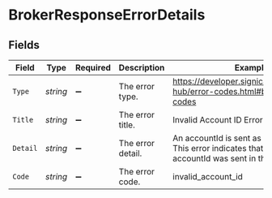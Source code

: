 # BrokerResponseErrorDetails


## Fields

| Field                                                                                                                 | Type                                                                                                                  | Required                                                                                                              | Description                                                                                                           | Example                                                                                                               |
| --------------------------------------------------------------------------------------------------------------------- | --------------------------------------------------------------------------------------------------------------------- | --------------------------------------------------------------------------------------------------------------------- | --------------------------------------------------------------------------------------------------------------------- | --------------------------------------------------------------------------------------------------------------------- |
| `Type`                                                                                                                | *string*                                                                                                              | :heavy_minus_sign:                                                                                                    | The error type.                                                                                                       | https://developer.signicat.com/docs/eid-hub/error-codes.html#broker-error-codes                                       |
| `Title`                                                                                                               | *string*                                                                                                              | :heavy_minus_sign:                                                                                                    | The error title.                                                                                                      | Invalid Account ID Error                                                                                              |
| `Detail`                                                                                                              | *string*                                                                                                              | :heavy_minus_sign:                                                                                                    | The error detail.                                                                                                     | An accountId is sent as part of API calls. This error indicates that an unexpected accountId was sent in the request. |
| `Code`                                                                                                                | *string*                                                                                                              | :heavy_minus_sign:                                                                                                    | The error code.                                                                                                       | invalid_account_id                                                                                                    |